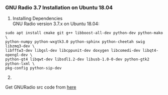 ### GNU Radio 3.7 Installation on Ubuntu 18.04
1. Installing Dependencies<br/>
GNU Radio version 3.7.x on Ubuntu 18.04:
```
sudo apt install cmake git g++ libboost-all-dev python-dev python-mako \
python-numpy python-wxgtk3.0 python-sphinx python-cheetah swig libzmq3-dev \
libfftw3-dev libgsl-dev libcppunit-dev doxygen libcomedi-dev libqt4-opengl-dev \
python-qt4 libqwt-dev libsdl1.2-dev libusb-1.0-0-dev python-gtk2 python-lxml \
pkg-config python-sip-dev 
```
2. 
Get GNURadio src code from [here](https://www.gnuradio.org/releases/gnuradio/)
